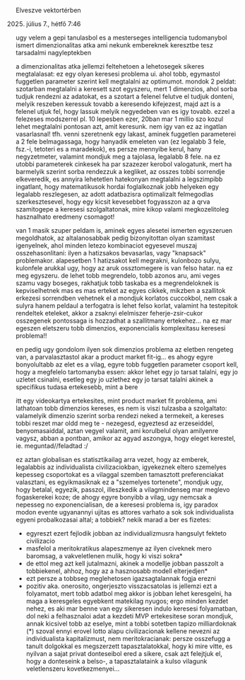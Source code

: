 Elveszve vektortérben

2025. július 7., hétfő
7:46

ugy velem a gepi tanulasbol es a mesterseges intelligencia tudomanybol ismert dimenzionalitas atka ami nekunk embereknek keresztbe tesz tarsadalmi nagyleptekben

a dimenzionalitas atka jellemzi feltehetoen a lehetosegek sikeres megtalalasat: ez egy olyan keresesi problema ui. ahol tobb, egymastol fuggetlen parameter szerint kell megtalalni az optimumot. mondok 2 peldat: szotarban megtalalni a keresett szot egyszeru, mert 1 dimenzios, ahol sorba tudjuk rendezni az adatokat, es a szotart a felenel felutve el tudjuk donteni, melyik reszeben keressuk tovabb a keresendo kifejezest, majd azt is a felenel utjuk fel, hogy lassuk melyik negyedeben van es igy tovabb. ezzel a felezeses modszerrel pl. 10 lepesben ezer, 20ban mar 1 millio szo kozul lehet megtalalni pontosan azt, amit keresunk. nem igy van ez az ingatlan vasarlasnal! tfh. venni szeretnenk egy lakast, aminek fuggetlen parameterei a 2 fele belmagassaga, hogy hanyadik emeleten van (ez legalabb 3 fele, fsz.-i, tetoteri es a maradekok), es persze mennyibe kerul, hany negyzetmeter, valamint mondjuk meg a tajolasa, legalabb 8 fele. na ez utobbi parameterek cinkesek ha par szazezer kerobol valogatunk, mert ha barmelyik szerint sorba rendezzuk a kegliket, az osszes tobbi sorrendje elkeveredik, es annyira lehetetlen hatekonyan megtalalni a legszimpibb ingatlant, hogy matematikusok hordai foglalkoznak jobb helyeken egy legalabb reszlegesen, az adott adatbazisra optimalizalt felmegodlas szerkesztesevel, hogy egy kicsit kevesebbet fogyasszon az a qrva szamitogepe a keresesi szolgaltatonak, mire kikop valami megkozelitoleg hasznalhato eredmeny csomagot!

van 1 masik szuper peldam is, aminek egyes alesetei ismerten egyszeruen megoldhatok, az altalanosabbak pedig bizonyitottan olyan szamitast igenyelnek, ahol minden letezo kombinaciot egyesevel muszaj osszehasonlitani: ilyen a hatizsakos bevasarlas, vagy "knapsack" problemakor. alapesetben 1 hatizsakot kell megrakni, kulonbozo sulyu, kulonfele arukkal ugy, hogy az aruk ossztomegere is van felso hatar. na ez meg egyszeru. de lehet tobb megrendelo, tobb azonos aru, ami veges szamu vagy boseges, rakhatjuk tobb taskaba es a megrendeloknek is kepviselhetnek mas es mas erteket az egyes cikkek, mikzben a szallitok erkezesi sorrendben vehetnek el a mondjuk korlatos cuccokbol, nem csak a sulyra hanem peldaul a terfogatra is lehet felso korlat, valamint ha testepitok rendeltek eteleket, akkor a zsaknyi elelmiszer feherje-zsir-cukor osszegenek pontossaga is hozzadhat a szallitmany ertekehez... na ez mar egeszen eletszeru tobb dimenzios, exponencialis komplexitasu keresesi problema!!

en pedig ugy gondolom ilyen sok dimenzios problema az eletben rengeteg van, a parvalasztastol akar a product market fit-ig... es ahogy egyre bonyolultabb az elet es a vilag, egyre tobb fuggetlen parameter csoport kell, hogy a megfelelo tartomanyba essen: akkor lehet egy jo tarsat talalni, egy jo uzletet csinalni, esetleg egy jo uzlethez egy jo tarsat talalni akinek a specifikus tudasa ertekesebb, mint a bere



itt egy videokartya ertekesites, mint product market fit problema, ami lathatoan tobb dimenzios kereses, es nem is viszi tulzasba a szolgaltato: valamelyik dimenzio szerint sorba rendezi neked a termekeit, a kereses tobbi reszet mar oldd meg te - nezegesd, egyeztesd az erzeseiddel, benyomasaiddal, aztan vegyel valamit, ami korulbelul olyan amilyenre vagysz, abban a pontban, amikor az agyad aszongya, hogy eleget kerestel, ie. meguntad//feladtad :/



ez aztan globalisan es statisztikailag arra vezet, hogy az emberek, legalabbis az individualista civilizaciokban, igyekeznek eltero szemelyes kepesseg csoportokat es a vilaggal szemben tamasztott preferenciakat valasztani, es egyikmasiknak ez a "szemelyes tortenete", mondjuk ugy, hogy betalal, egyezik, passzol, illeszkedik a vilagmindenseg mar meglevo fogaskerekei koze; de ahogy egyre bonyibb a vilag, ugy nemcsak a nepesseg no exponencialisan, de a keresesi problema is, igy paradox modon evente ugyanannyi ujitas es attores varhato a sok sok individualista egyeni probalkozasai altal; a tobbiek? nekik marad a ber es fizetes:

- egyreszt ezert fejlodik jobban az individualizmusra hangsulyt fekteto civilizacio
- masfelol a meritokratikus alapeszmenye az ilyen civeknek mero baromsag, a vakveletlenen mulik, hogy ki viszi sokra*
- de ettol meg azt kell jutalmazni, akinek a modellje jobban passzolt a tobbiekenel, ahhoz, hogy az a hasznosabb modell elterjedjen*
- ezt persze a tobbseg meglehetosen igazsagtalannak fogja erezni
- pozitiv aka. onerosito, ongerjeszto visszacsatolas is jellemzi ezt a folyamatot, mert tobb adatbol meg akkor is jobban lehet keresgelni, ha maga a keresgeles egyebkent matekilag nyugos; ergo minden kezdet nehez, es aki mar benne van egy sikeresen indulo keresesi folyamatban, dol neki a felhasznaloi adat a kezdeti MVP ertekesitese soran mondjuk, annak kicsivel tobb az eselye, mint a tobbi sotetben tapizo milliardoknak
(*) szoval ennyi erovel lotto alapu civilizacionak kellene nevezni az individualista kapitalizmust, nem meritokracianak: persze osszefugg a tanult dolgokkal es megszerzett tapasztalatokkal, hogy ki mire vitte, es nyilvan a sajat privat donteseibol ered a sikere, csak azt felejtjuk el, hogy a donteseink a belso-, a tapasztalataink a kulso vilagunk veletlenszeru kovetkezmenyei...

